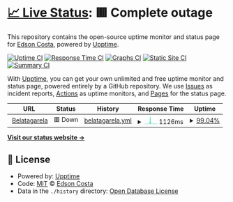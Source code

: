 # [📈 Live Status](https://belatagarela.com.br): <!--live status--> **🟥 Complete outage**

This repository contains the open-source uptime monitor and status page for [Edson Costa](https://www.gitshowcase.com/ecsistem), powered by [Upptime](https://github.com/upptime/upptime).

[![Uptime CI](https://github.com/ecsistem/Bela-tagarela/workflows/Uptime%20CI/badge.svg)](https://github.com/ecsistem/Bela-tagarela/actions?query=workflow%3A%22Uptime+CI%22)
[![Response Time CI](https://github.com/ecsistem/Bela-tagarela/workflows/Response%20Time%20CI/badge.svg)](https://github.com/ecsistem/Bela-tagarela/actions?query=workflow%3A%22Response+Time+CI%22)
[![Graphs CI](https://github.com/ecsistem/Bela-tagarela/workflows/Graphs%20CI/badge.svg)](https://github.com/ecsistem/Bela-tagarela/actions?query=workflow%3A%22Graphs+CI%22)
[![Static Site CI](https://github.com/ecsistem/Bela-tagarela/workflows/Static%20Site%20CI/badge.svg)](https://github.com/ecsistem/Bela-tagarela/actions?query=workflow%3A%22Static+Site+CI%22)
[![Summary CI](https://github.com/ecsistem/Bela-tagarela/workflows/Summary%20CI/badge.svg)](https://github.com/ecsistem/Bela-tagarela/actions?query=workflow%3A%22Summary+CI%22)

With [Upptime](https://upptime.js.org), you can get your own unlimited and free uptime monitor and status page, powered entirely by a GitHub repository. We use [Issues](https://github.com/ecsistem/Bela-tagarela/issues) as incident reports, [Actions](https://github.com/ecsistem/Bela-tagarela/actions) as uptime monitors, and [Pages](https://belatagarela.com.br) for the status page.

<!--start: status pages-->
<!-- This summary is generated by Upptime (https://github.com/upptime/upptime) -->
<!-- Do not edit this manually, your changes will be overwritten -->
<!-- prettier-ignore -->
| URL | Status | History | Response Time | Uptime |
| --- | ------ | ------- | ------------- | ------ |
| <img alt="" src="https://icons.duckduckgo.com/ip3/belatagarela.com.br.ico" height="13"> [Belatagarela](https://belatagarela.com.br) | 🟥 Down | [belatagarela.yml](https://github.com/ecsistem/bela-tagarela-status/commits/HEAD/history/belatagarela.yml) | <details><summary><img alt="Response time graph" src="./graphs/belatagarela/response-time-week.png" height="20"> 1126ms</summary><br><a href="https://ecsistem.github.io/bela-tagarela-status/history/belatagarela"><img alt="Response time 530" src="https://img.shields.io/endpoint?url=https%3A%2F%2Fraw.githubusercontent.com%2Fecsistem%2Fbela-tagarela-status%2FHEAD%2Fapi%2Fbelatagarela%2Fresponse-time.json"></a><br><a href="https://ecsistem.github.io/bela-tagarela-status/history/belatagarela"><img alt="24-hour response time 1193" src="https://img.shields.io/endpoint?url=https%3A%2F%2Fraw.githubusercontent.com%2Fecsistem%2Fbela-tagarela-status%2FHEAD%2Fapi%2Fbelatagarela%2Fresponse-time-day.json"></a><br><a href="https://ecsistem.github.io/bela-tagarela-status/history/belatagarela"><img alt="7-day response time 1126" src="https://img.shields.io/endpoint?url=https%3A%2F%2Fraw.githubusercontent.com%2Fecsistem%2Fbela-tagarela-status%2FHEAD%2Fapi%2Fbelatagarela%2Fresponse-time-week.json"></a><br><a href="https://ecsistem.github.io/bela-tagarela-status/history/belatagarela"><img alt="30-day response time 869" src="https://img.shields.io/endpoint?url=https%3A%2F%2Fraw.githubusercontent.com%2Fecsistem%2Fbela-tagarela-status%2FHEAD%2Fapi%2Fbelatagarela%2Fresponse-time-month.json"></a><br><a href="https://ecsistem.github.io/bela-tagarela-status/history/belatagarela"><img alt="1-year response time 530" src="https://img.shields.io/endpoint?url=https%3A%2F%2Fraw.githubusercontent.com%2Fecsistem%2Fbela-tagarela-status%2FHEAD%2Fapi%2Fbelatagarela%2Fresponse-time-year.json"></a></details> | <details><summary><a href="https://ecsistem.github.io/bela-tagarela-status/history/belatagarela">99.04%</a></summary><a href="https://ecsistem.github.io/bela-tagarela-status/history/belatagarela"><img alt="All-time uptime 99.92%" src="https://img.shields.io/endpoint?url=https%3A%2F%2Fraw.githubusercontent.com%2Fecsistem%2Fbela-tagarela-status%2FHEAD%2Fapi%2Fbelatagarela%2Fuptime.json"></a><br><a href="https://ecsistem.github.io/bela-tagarela-status/history/belatagarela"><img alt="24-hour uptime 97.73%" src="https://img.shields.io/endpoint?url=https%3A%2F%2Fraw.githubusercontent.com%2Fecsistem%2Fbela-tagarela-status%2FHEAD%2Fapi%2Fbelatagarela%2Fuptime-day.json"></a><br><a href="https://ecsistem.github.io/bela-tagarela-status/history/belatagarela"><img alt="7-day uptime 99.04%" src="https://img.shields.io/endpoint?url=https%3A%2F%2Fraw.githubusercontent.com%2Fecsistem%2Fbela-tagarela-status%2FHEAD%2Fapi%2Fbelatagarela%2Fuptime-week.json"></a><br><a href="https://ecsistem.github.io/bela-tagarela-status/history/belatagarela"><img alt="30-day uptime 99.78%" src="https://img.shields.io/endpoint?url=https%3A%2F%2Fraw.githubusercontent.com%2Fecsistem%2Fbela-tagarela-status%2FHEAD%2Fapi%2Fbelatagarela%2Fuptime-month.json"></a><br><a href="https://ecsistem.github.io/bela-tagarela-status/history/belatagarela"><img alt="1-year uptime 99.92%" src="https://img.shields.io/endpoint?url=https%3A%2F%2Fraw.githubusercontent.com%2Fecsistem%2Fbela-tagarela-status%2FHEAD%2Fapi%2Fbelatagarela%2Fuptime-year.json"></a></details>

<!--end: status pages-->

[**Visit our status website →**](https://belatagarela.com.br)

## 📄 License

- Powered by: [Upptime](https://github.com/upptime/upptime)
- Code: [MIT](./LICENSE) © [Edson Costa](https://www.gitshowcase.com/ecsistem)
- Data in the `./history` directory: [Open Database License](https://opendatacommons.org/licenses/odbl/1-0/)

